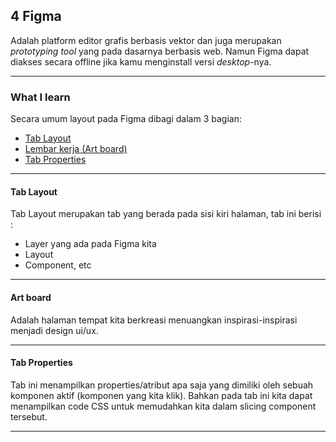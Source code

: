 ## 4 Figma

Adalah platform editor grafis berbasis vektor dan juga merupakan *prototyping tool* yang pada dasarnya berbasis web. Namun Figma dapat diakses secara offline jika kamu menginstall versi *desktop*-nya.

---
### What I learn
Secara umum layout pada Figma dibagi dalam 3 bagian:
- [Tab Layout](#sec1)
- [Lembar kerja (Art board)](#sec2)
- [Tab Properties](#sec3)

---
<h4  id='sec1'>Tab Layout</h4>

Tab Layout merupakan tab yang berada pada sisi kiri halaman, tab ini berisi :

- Layer yang ada pada Figma kita
- Layout
- Component, etc

---

<h4  id='sec2'>Art board</h4>

Adalah halaman tempat kita berkreasi menuangkan inspirasi-inspirasi menjadi design ui/ux. 

---

<h4  id='sec3'>Tab Properties</h4>

Tab ini menampilkan properties/atribut apa saja yang dimiliki oleh sebuah komponen aktif (komponen yang kita klik). Bahkan pada tab ini kita dapat menampilkan code CSS untuk memudahkan kita dalam slicing component tersebut.

---